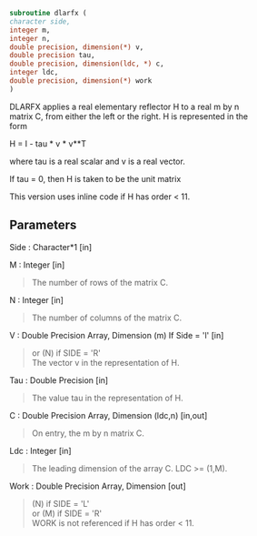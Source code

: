 ```fortran  
subroutine dlarfx (  
character side,  
integer m,  
integer n,  
double precision, dimension(*) v,  
double precision tau,  
double precision, dimension(ldc, *) c,  
integer ldc,  
double precision, dimension(*) work  
)  
```  
  
DLARFX applies a real elementary reflector H to a real m by n  
matrix C, from either the left or the right. H is represented in the  
form  
  
H = I - tau * v * v**T  
  
where tau is a real scalar and v is a real vector.  
  
If tau = 0, then H is taken to be the unit matrix  
  
This version uses inline code if H has order < 11.  
  
## Parameters  
Side : Character*1 [in]  
  
M : Integer [in]  
> The number of rows of the matrix C.  
  
N : Integer [in]  
> The number of columns of the matrix C.  
  
V : Double Precision Array, Dimension (m) If Side = 'l' [in]  
> or (N) if SIDE = 'R'  
> The vector v in the representation of H.  
  
Tau : Double Precision [in]  
> The value tau in the representation of H.  
  
C : Double Precision Array, Dimension (ldc,n) [in,out]  
> On entry, the m by n matrix C.  
  
Ldc : Integer [in]  
> The leading dimension of the array C. LDC >= (1,M).  
  
Work : Double Precision Array, Dimension [out]  
> (N) if SIDE = 'L'  
> or (M) if SIDE = 'R'  
> WORK is not referenced if H has order < 11.  
  
